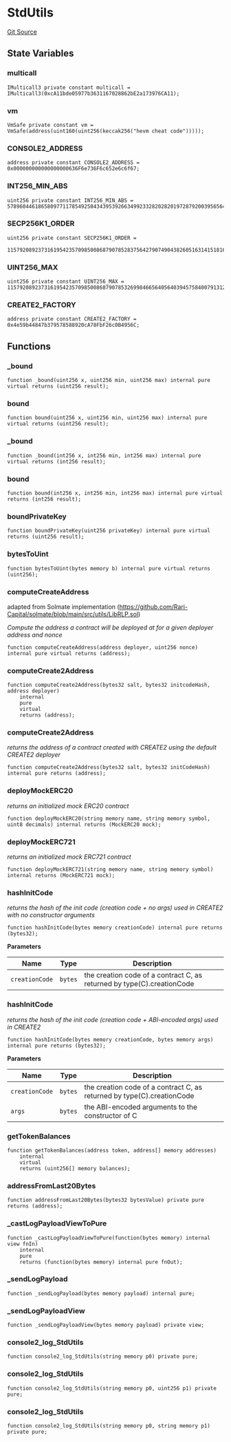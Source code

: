 # StdUtils
[Git Source](https://github.com/metacontract/mc/blob/c3fc2b414d37afc92bb1cf2e606b4b2bede47403/resources/devkit/api-reference/Flattened.sol)


## State Variables
### multicall

```solidity
IMulticall3 private constant multicall = IMulticall3(0xcA11bde05977b3631167028862bE2a173976CA11);
```


### vm

```solidity
VmSafe private constant vm = VmSafe(address(uint160(uint256(keccak256("hevm cheat code")))));
```


### CONSOLE2_ADDRESS

```solidity
address private constant CONSOLE2_ADDRESS = 0x000000000000000000636F6e736F6c652e6c6f67;
```


### INT256_MIN_ABS

```solidity
uint256 private constant INT256_MIN_ABS = 57896044618658097711785492504343953926634992332820282019728792003956564819968;
```


### SECP256K1_ORDER

```solidity
uint256 private constant SECP256K1_ORDER =
    115792089237316195423570985008687907852837564279074904382605163141518161494337;
```


### UINT256_MAX

```solidity
uint256 private constant UINT256_MAX = 115792089237316195423570985008687907853269984665640564039457584007913129639935;
```


### CREATE2_FACTORY

```solidity
address private constant CREATE2_FACTORY = 0x4e59b44847b379578588920cA78FbF26c0B4956C;
```


## Functions
### _bound


```solidity
function _bound(uint256 x, uint256 min, uint256 max) internal pure virtual returns (uint256 result);
```

### bound


```solidity
function bound(uint256 x, uint256 min, uint256 max) internal pure virtual returns (uint256 result);
```

### _bound


```solidity
function _bound(int256 x, int256 min, int256 max) internal pure virtual returns (int256 result);
```

### bound


```solidity
function bound(int256 x, int256 min, int256 max) internal pure virtual returns (int256 result);
```

### boundPrivateKey


```solidity
function boundPrivateKey(uint256 privateKey) internal pure virtual returns (uint256 result);
```

### bytesToUint


```solidity
function bytesToUint(bytes memory b) internal pure virtual returns (uint256);
```

### computeCreateAddress

adapted from Solmate implementation (https://github.com/Rari-Capital/solmate/blob/main/src/utils/LibRLP.sol)

*Compute the address a contract will be deployed at for a given deployer address and nonce*


```solidity
function computeCreateAddress(address deployer, uint256 nonce) internal pure virtual returns (address);
```

### computeCreate2Address


```solidity
function computeCreate2Address(bytes32 salt, bytes32 initcodeHash, address deployer)
    internal
    pure
    virtual
    returns (address);
```

### computeCreate2Address

*returns the address of a contract created with CREATE2 using the default CREATE2 deployer*


```solidity
function computeCreate2Address(bytes32 salt, bytes32 initCodeHash) internal pure returns (address);
```

### deployMockERC20

*returns an initialized mock ERC20 contract*


```solidity
function deployMockERC20(string memory name, string memory symbol, uint8 decimals) internal returns (MockERC20 mock);
```

### deployMockERC721

*returns an initialized mock ERC721 contract*


```solidity
function deployMockERC721(string memory name, string memory symbol) internal returns (MockERC721 mock);
```

### hashInitCode

*returns the hash of the init code (creation code + no args) used in CREATE2 with no constructor arguments*


```solidity
function hashInitCode(bytes memory creationCode) internal pure returns (bytes32);
```
**Parameters**

|Name|Type|Description|
|----|----|-----------|
|`creationCode`|`bytes`|the creation code of a contract C, as returned by type(C).creationCode|


### hashInitCode

*returns the hash of the init code (creation code + ABI-encoded args) used in CREATE2*


```solidity
function hashInitCode(bytes memory creationCode, bytes memory args) internal pure returns (bytes32);
```
**Parameters**

|Name|Type|Description|
|----|----|-----------|
|`creationCode`|`bytes`|the creation code of a contract C, as returned by type(C).creationCode|
|`args`|`bytes`|the ABI-encoded arguments to the constructor of C|


### getTokenBalances


```solidity
function getTokenBalances(address token, address[] memory addresses)
    internal
    virtual
    returns (uint256[] memory balances);
```

### addressFromLast20Bytes


```solidity
function addressFromLast20Bytes(bytes32 bytesValue) private pure returns (address);
```

### _castLogPayloadViewToPure


```solidity
function _castLogPayloadViewToPure(function(bytes memory) internal view fnIn)
    internal
    pure
    returns (function(bytes memory) internal pure fnOut);
```

### _sendLogPayload


```solidity
function _sendLogPayload(bytes memory payload) internal pure;
```

### _sendLogPayloadView


```solidity
function _sendLogPayloadView(bytes memory payload) private view;
```

### console2_log_StdUtils


```solidity
function console2_log_StdUtils(string memory p0) private pure;
```

### console2_log_StdUtils


```solidity
function console2_log_StdUtils(string memory p0, uint256 p1) private pure;
```

### console2_log_StdUtils


```solidity
function console2_log_StdUtils(string memory p0, string memory p1) private pure;
```

